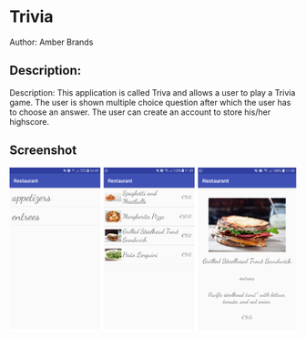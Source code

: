 # Trivia
Author: Amber Brands

## Description:
Description: This application is called Triva and allows a user to play a Trivia game. The user is shown multiple choice question after which the user has to choose an answer. The user can create an account to store his/her highscore.

## Screenshot
![ScreenShot](https://github.com/ABra1993/Restaurant/blob/master/doc/screenshot.png)
